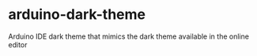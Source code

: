 # arduino-dark-theme
Arduino IDE dark theme that mimics the dark theme available in the online editor
